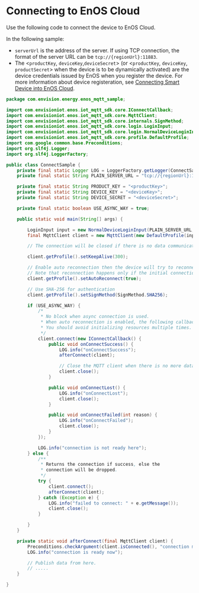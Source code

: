 # Connecting to EnOS Cloud

Use the following code to connect the device to EnOS Cloud.

In the following sample:
- `serverUrl` is the address of the server. If using TCP connection, the format of the server URL can be `tcp://{regionUrl}:11883`. 
- The <`productKey`, `deviceKey`,`deviceSecret`> (or <`productKey`, `deviceKey`,  `productSecret`> when the device is to be dynamically activated) are the device credentials issued by EnOS when you register the device. For more information about device registeration, see [Connecting Smart Device into EnOS Cloud](/docs/device-connection/en/2.0.9/quickstart/gettingstarted_device_connection).


```java
package com.envision.energy.enos_mqtt_sample;

import com.envisioniot.enos.iot_mqtt_sdk.core.IConnectCallback;
import com.envisioniot.enos.iot_mqtt_sdk.core.MqttClient;
import com.envisioniot.enos.iot_mqtt_sdk.core.internals.SignMethod;
import com.envisioniot.enos.iot_mqtt_sdk.core.login.LoginInput;
import com.envisioniot.enos.iot_mqtt_sdk.core.login.NormalDeviceLoginInput;
import com.envisioniot.enos.iot_mqtt_sdk.core.profile.DefaultProfile;
import com.google.common.base.Preconditions;
import org.slf4j.Logger;
import org.slf4j.LoggerFactory;

public class ConnectSample {
    private final static Logger LOG = LoggerFactory.getLogger(ConnectSample.class);
    private final static String PLAIN_SERVER_URL = "tcp://{regionUrl}:11883";

    private final static String PRODUCT_KEY = "<productKey>";
    private final static String DEVICE_KEY = "<deviceKey>";
    private final static String DEVICE_SECRET = "<deviceSecret>";

    private final static boolean USE_ASYNC_WAY = true;

    public static void main(String[] args) {

        LoginInput input = new NormalDeviceLoginInput(PLAIN_SERVER_URL, PRODUCT_KEY, DEVICE_KEY, DEVICE_SECRET);
        final MqttClient client = new MqttClient(new DefaultProfile(input));

        // The connection will be closed if there is no data communication between the device and EnOS

        client.getProfile().setKeepAlive(300);

        // Enable auto reconnection then the device will try to reconnect when the connection is closed.
        // Note that reconnection happens only if the initial connection succeeded.
        client.getProfile().setAutoReconnect(true);

        // Use SHA-256 for authentication
        client.getProfile().setSignMethod(SignMethod.SHA256);

        if (USE_ASYNC_WAY) {
            /*
             * No block when async connection is used.
             * When auto reconnection is enabled, the following callback functions will be called every time a reconnection occurs.
             * You should avoid initializing resources multiple times.
             */
            client.connect(new IConnectCallback() {
                public void onConnectSuccess() {
                    LOG.info("onConnectSuccess");
                    afterConnect(client);

                    // Close the MQTT client when there is no more data
                    client.close();
                }

                public void onConnectLost() {
                    LOG.info("onConnectLost");
                    client.close();
                }

                public void onConnectFailed(int reason) {
                    LOG.info("onConnectFailed");
                    client.close();
                }
            });

            LOG.info("connection is not ready here");
        } else {
            /**
             * Returns the connection if success, else the
			 * connection will be dropped.
             */
            try {
                client.connect();
                afterConnect(client);
            } catch (Exception e) {
                LOG.info("failed to connect: " + e.getMessage());
                client.close();
            }

        }
    }

    private static void afterConnect(final MqttClient client) {
        Preconditions.checkArgument(client.isConnected(), "connection must be ready here");
        LOG.info("connection is ready now");

        // Publish data from here.
        // .....
    }

}


```

